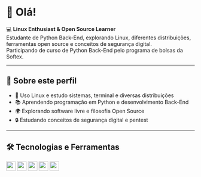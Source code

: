 # 👋 Olá!

💻 **Linux Enthusiast & Open Source Learner**  
Estudante de Python Back-End, explorando Linux, diferentes distribuições, ferramentas open source e conceitos de segurança digital.  
Participando de curso de Python Back-End pelo programa de bolsas da Softex.

---

## 🚀 Sobre este perfil
- 🐧 Uso Linux e estudo sistemas, terminal e diversas distribuições  
- 📚 Aprendendo programação em Python e desenvolvimento Back-End  
- 🌍 Explorando software livre e filosofia Open Source  
- 🔒 Estudando conceitos de segurança digital e pentest  

---

## 🛠️ Tecnologias e Ferramentas
<p float="left">
  <img src="https://img.shields.io/badge/Linux-Enthusiast-green?logo=linux" height="25"/>
  <img src="https://img.shields.io/badge/Open%20Source-Learner-blue?logo=opensourceinitiative" height="25"/>
  <img src="https://img.shields.io/badge/Python-Programmer-yellow?logo=python" height="25"/>
  <img src="https://img.shields.io/badge/Git-Version%20Control-orange?logo=git" height="25"/>
  <img src="https://img.shields.io/badge/VS%20Code-Editor-blue?logo=visualstudiocode" height="25"/>
</p>
